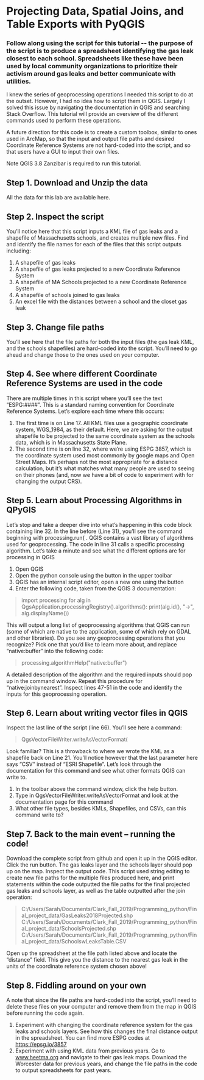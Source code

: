 # Projecting Data, Spatial Joins, and Table Exports with PyQGIS

### Follow along using the script for this tutorial -- the purpose of the script is to produce a spreadsheet identifying the gas leak closest to each school. Spreadsheets like these have been used by local community organizations to prioritize their activism around gas leaks and better communicate with utilities. 
I knew the series of geoprocessing operations I needed this script to do at the outset. However, I had no idea how to script them in QGIS. Largely I solved this issue by navigating the documentation in QGIS and searching Stack Overflow. This tutorial will provide an overview of the different commands used to perform these operations.

A future direction for this code is to create a custom toolbox, similar to ones used in ArcMap, so that the input and output file paths and desired Coordinate Reference Systems are not hard-coded into the script, and so that users have a GUI to input their own files.

Note QGIS 3.8 Zanzibar is required to run this tutorial.

## Step 1. Download and Unzip the data
All the data for this lab are available here. 

## Step 2. Inspect the script
You’ll notice here that this script inputs a KML file of gas leaks and a shapefile of Massachusetts schools, and creates multiple new files. Find and identify the file names for each of the files that this script outputs including:
1.	A shapefile of gas leaks 
2.	A shapefile of gas leaks projected to a new Coordinate Reference System
3.	A shapefile of MA Schools projected to a new Coordinate Reference System
4.	A shapefile of schools joined to gas leaks
5.	An excel file with the distances between a school and the closet gas leak

## Step 3. Change file paths
You’ll see here that the file paths for both the input files (the gas leak KML, and the schools shapefiles) are hard-coded into the script. You’ll need to go ahead and change those to the ones used on your computer.

## Step 4.  See where different Coordinate Reference Systems are used in the code
There are multiple times in this script where you’ll see the text “ESPG:####”. This is a standard naming convention for Coordinate Reference Systems. Let’s explore each time where this occurs:

1. The first time is on Line 17. All KML files use a geographic coordinate system, WGS_1984, as their default. Here, we are asking for the output shapefile to be projected to the same coordinate system as the schools data, which is in Massachusetts State Plane.
2. The second time is on line 32, where we’re using ESPG 3857, which is the coordinate system used most commonly by google maps and Open Street Maps. It’s perhaps not the most appropriate for a distance calculation, but it’s what matches what many people are used to seeing on their phones (and, now we have a bit of code to experiment with for changing the output CRS).

## Step 5. Learn about Processing Algorithms in QPyGIS
Let’s stop and take a deeper dive into what’s happening in this code block containing line 32. In the line before (Line 31), you’ll see the command beginning with processing.run( . QGIS contains a vast library of algorithms used for geoprocessing. The code in line 31 calls a specific processing algorithm. Let’s take a minute and see what the different options are for processing in QGIS

1. Open QGIS
2. Open the python console using the button in the upper toolbar
3. QGIS has an internal script editor, open a new one using the   button
4. Enter the following code, taken from the QGIS 3 documentation:

> import processing
> for alg in QgsApplication.processingRegistry().algorithms():
>        print(alg.id(), "->", alg.displayName())

This will output a long list of geoprocessing algorithms that QGIS can run (some of which are native to the application, some of which rely on GDAL and other libraries). Do you see any geoprocessing operations that you recognize? Pick one that you’d like to learn more about, and replace “native:buffer” into the following code:

> processing.algorithmHelp("native:buffer") 

A detailed description of the algorithm and the required inputs should pop up in the command window. Repeat this procedure for “native:joinbynearest”. Inspect lines 47-51 in the code and identify the inputs for this geoprocessing operation.

## Step 6. Learn about writing vector files in QGIS
Inspect the last line of the script (line 66). You’ll see here a command:

> QgsVectorFileWriter.writeAsVectorFormat(

Look familiar? This is a throwback to where we wrote the KML as a shapefile back on Line 21. You’ll notice however that the last parameter here says “CSV” instead of “ESRI Shapefile”. Let’s look through the documentation for this command and see what other formats QGIS can write to.
1. 	In the toolbar above the command window, click the help button. 
2.  Type in QgsVectorFileWriter.writeAsVectorFormat and look at the documentation page for this command
3. 	What other file types, besides KMLs, Shapefiles, and CSVs, can this command write to?

## Step 7. Back to the main event – running the code!

Download the complete script from github and open it up in the QGIS editor. Click the run   button. The gas leaks layer and the schools layer should pop up on the map.
Inspect the output code. This script used string editing to create new file paths for the multiple files produced here, and print statements within the code outputted the file paths for the final projected gas leaks and schools layer, as well as the table outputted after the join operation:
> C:/Users/Sarah/Documents/Clark_Fall_2019/Programming_python/Final_project_data/GasLeaks2018Projected.shp
> C:/Users/Sarah/Documents/Clark_Fall_2019/Programming_python/Final_project_data/SchoolsProjected.shp
> C:/Users/Sarah/Documents/Clark_Fall_2019/Programming_python/Final_project_data/SchoolswLeaksTable.CSV

Open up the spreadsheet at the file path listed above and locate the “distance” field. This give you the distance to the nearest gas leak in the units of the coordinate reference system chosen above!

## Step 8. Fiddling around on your own

A note that since the file paths are hard-coded into the script, you’ll need to delete these files on your computer and remove them from the map in QGIS before running the code again.

1.  Experiment with changing the coordinate reference system for the gas leaks and schools layers. See how this changes the final distance output in the spreadsheet. You can find more ESPG codes at https://epsg.io/3857
2.	Experiment with using KML data from previous years. Go to www.heetma.org and navigate to their gas leak maps. Download the Worcester data for previous years, and change the file paths in the code to output spreadsheets for past years.

